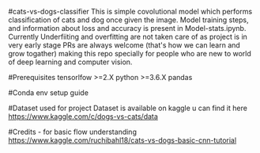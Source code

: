 #cats-vs-dogs-classifier
This is simple covolutional model which performs classification of cats and dog once given the image. Model training steps, and information about loss and accuracy is present in Model-stats.ipynb.
Currently Underfiiting and overfitting are not taken care of as project is in very early stage PRs are always welcome (that's how we can learn and grow togather) making this repo specially for people who are new to world of deep learning and computer vision.

#Prerequisites
tensorlfow >=2.X
python >=3.6.X
pandas

#Conda env setup guide


#Dataset used for project
Dataset is available on kaggle u can find it here https://www.kaggle.com/c/dogs-vs-cats/data

#Credits - for basic flow understanding
https://www.kaggle.com/ruchibahl18/cats-vs-dogs-basic-cnn-tutorial
